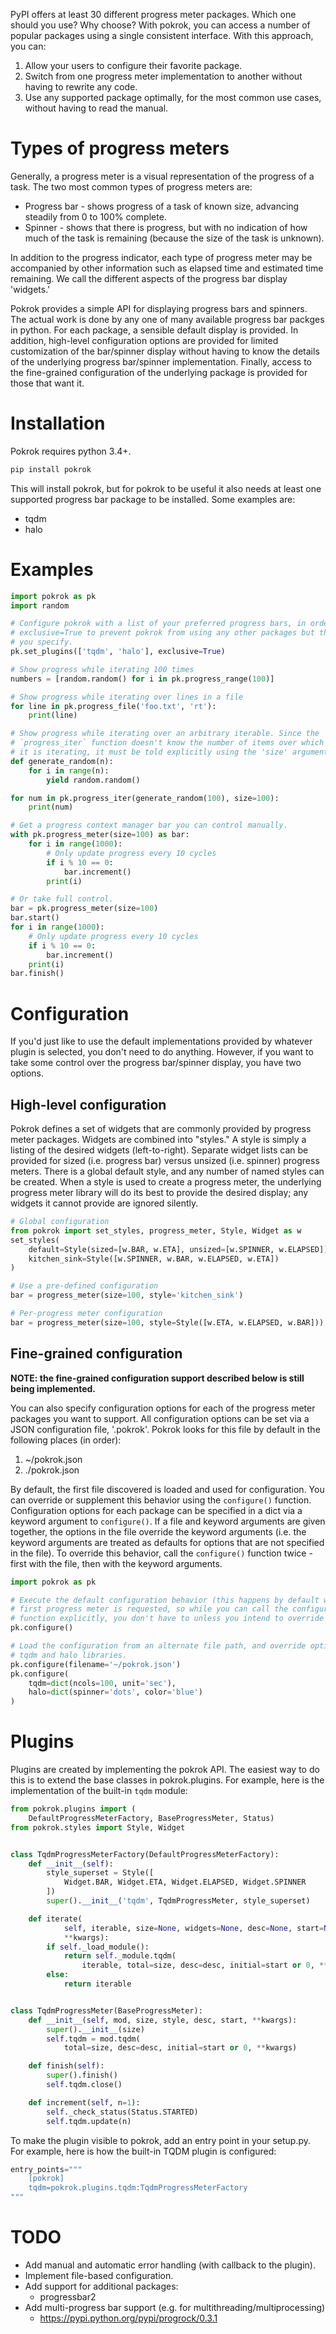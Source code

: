 PyPI offers at least 30 different progress meter packages. Which one should you use? Why choose? With pokrok, you can access a number of popular packages using a single consistent interface. With this approach, you can:

1. Allow your users to configure their favorite package.
2. Switch from one progress meter implementation to another without having to rewrite any code.
3. Use any supported package optimally, for the most common use cases, without having to read the manual.

# Types of progress meters

Generally, a progress meter is a visual representation of the progress of a task. The two most common types of progress meters are:

* Progress bar - shows progress of a task of known size, advancing steadily from 0 to 100% complete.
* Spinner - shows that there is progress, but with no indication of how much of the task is remaining (because the size of the task is unknown).

In addition to the progress indicator, each type of progress meter may be accompanied by other information such as elapsed time and estimated time remaining. We call the different aspects of the progress bar display 'widgets.'

Pokrok provides a simple API for displaying progress bars and spinners. The actual work is done by any one of many available progress bar packges in python. For each package, a sensible default display is provided. In addition, high-level configuration options are provided for limited customization of the bar/spinner display without having to know the details of the underlying progress bar/spinner implementation. Finally, access to the fine-grained configuration of the underlying package is provided for those that want it.

# Installation

Pokrok requires python 3.4+.

```bash
pip install pokrok
```

This will install pokrok, but for pokrok to be useful it also needs at least one supported progress bar package to be installed. Some examples are:

* tqdm
* halo

# Examples

```python
import pokrok as pk
import random

# Configure pokrok with a list of your preferred progress bars, in order. Set
# exclusive=True to prevent pokrok from using any other packages but the ones
# you specify.
pk.set_plugins(['tqdm', 'halo'], exclusive=True)

# Show progress while iterating 100 times
numbers = [random.random() for i in pk.progress_range(100)]

# Show progress while iterating over lines in a file
for line in pk.progress_file('foo.txt', 'rt'):
    print(line)

# Show progress while iterating over an arbitrary iterable. Since the
# `progress_iter` function doesn't know the number of items over which
# it is iterating, it must be told explicitly using the 'size' argument.
def generate_random(n):
    for i in range(n):
        yield random.random()

for num in pk.progress_iter(generate_random(100), size=100):
    print(num)

# Get a progress context manager bar you can control manually.
with pk.progress_meter(size=100) as bar:
    for i in range(1000):
        # Only update progress every 10 cycles
        if i % 10 == 0:
            bar.increment()
        print(i)

# Or take full control.
bar = pk.progress_meter(size=100)
bar.start()
for i in range(1000):
    # Only update progress every 10 cycles
    if i % 10 == 0:
        bar.increment()
    print(i)
bar.finish()
```

# Configuration

If you'd just like to use the default implementations provided by whatever plugin is selected, you don't need to do anything. However, if you want to take some control over the progress bar/spinner display, you have two options.

## High-level configuration

Pokrok defines a set of widgets that are commonly provided by progress meter packages. Widgets are combined into "styles." A style is simply a listing of the desired widgets (left-to-right). Separate widget lists can be provided for sized (i.e. progress bar) versus unsized (i.e. spinner) progress meters. There is a global default style, and any number of named styles can be created. When a style is used to create a progress meter, the underlying progress meter library will do its best to provide the desired display; any widgets it cannot provide are ignored silently.

```python
# Global configuration
from pokrok import set_styles, progress_meter, Style, Widget as w
set_styles(
    default=Style(sized=[w.BAR, w.ETA], unsized=[w.SPINNER, w.ELAPSED]),
    kitchen_sink=Style([w.SPINNER, w.BAR, w.ELAPSED, w.ETA])
)

# Use a pre-defined configuration
bar = progress_meter(size=100, style='kitchen_sink')

# Per-progress meter configuration
bar = progress_meter(size=100, style=Style([w.ETA, w.ELAPSED, w.BAR]))
```

## Fine-grained configuration

**NOTE: the fine-grained configuration support described below is still being implemented.**

You can also specify configuration options for each of the progress meter packages you want to support. All configuration options can be set via a JSON configuration file, '.pokrok'. Pokrok looks for this file by default in the following places (in order):

1. ~/pokrok.json
2. ./pokrok.json

By default, the first file discovered is loaded and used for configuration. You can override or supplement this behavior using the `configure()` function. Configuration options for each package can be specified in a dict via a keyword argument to `configure()`. If a file and keyword arguments are given together, the options in the file override the keyword arguments (i.e. the keyword arguments are treated as defaults for options that are not specified in the file). To override this behavior, call the `configure()` function twice - first with the file, then with the keyword arguments.


```python
import pokrok as pk

# Execute the default configuration behavior (this happens by default when the
# first progress meter is requested, so while you can call the configure()
# function explicitly, you don't have to unless you intend to override any options.
pk.configure()

# Load the configuration from an alternate file path, and override options for the
# tqdm and halo libraries.
pk.configure(filename='~/pokrok.json')
pk.configure(
    tqdm=dict(ncols=100, unit='sec'),
    halo=dict(spinner='dots', color='blue')
)
```

# Plugins

Plugins are created by implementing the pokrok API. The easiest way to do this is to extend the base classes in pokrok.plugins. For example, here is the implementation of the built-in `tqdm` module:

```python
from pokrok.plugins import (
    DefaultProgressMeterFactory, BaseProgressMeter, Status)
from pokrok.styles import Style, Widget


class TqdmProgressMeterFactory(DefaultProgressMeterFactory):
    def __init__(self):
        style_superset = Style([
            Widget.BAR, Widget.ETA, Widget.ELAPSED, Widget.SPINNER
        ])
        super().__init__('tqdm', TqdmProgressMeter, style_superset)

    def iterate(
            self, iterable, size=None, widgets=None, desc=None, start=None,
            **kwargs):
        if self._load_module():
            return self._module.tqdm(
                iterable, total=size, desc=desc, initial=start or 0, **kwargs)
        else:
            return iterable


class TqdmProgressMeter(BaseProgressMeter):
    def __init__(self, mod, size, style, desc, start, **kwargs):
        super().__init__(size)
        self.tqdm = mod.tqdm(
            total=size, desc=desc, initial=start or 0, **kwargs)

    def finish(self):
        super().finish()
        self.tqdm.close()

    def increment(self, n=1):
        self._check_status(Status.STARTED)
        self.tqdm.update(n)
```

To make the plugin visible to pokrok, add an entry point in your setup.py. For example, here is how the built-in TQDM plugin is configured:

```python
entry_points="""
    [pokrok]
    tqdm=pokrok.plugins.tqdm:TqdmProgressMeterFactory
"""
```

# TODO

* Add manual and automatic error handling (with callback to the plugin).
* Implement file-based configuration.
* Add support for additional packages:
    * progressbar2
* Add multi-progress bar support (e.g. for multithreading/multiprocessing)
    * https://pypi.python.org/pypi/progrock/0.3.1
